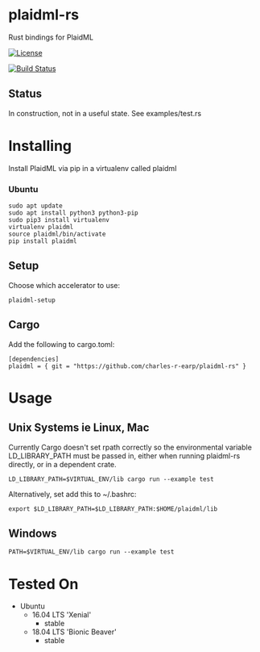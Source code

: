 # plaidml-rs
Rust bindings for PlaidML

[![License](https://img.shields.io/badge/license-MIT-blue.svg)](https://github.com/charles-r-earp/plaidml-rs/LICENSE)

[![Build Status](https://travis-ci.org/charles-r-earp/plaidml-rs.svg?branch=master)](https://travis-ci.org/charles-r-earp/plaidml-rs)

## Status
In construction, not in a useful state. See examples/test.rs 

# Installing
Install PlaidML via pip in a virtualenv called plaidml

### Ubuntu
    sudo apt update
    sudo apt install python3 python3-pip
    sudo pip3 install virtualenv
    virtualenv plaidml
    source plaidml/bin/activate
    pip install plaidml

## Setup
Choose which accelerator to use:

    plaidml-setup 

## Cargo
Add the following to cargo.toml:

    [dependencies]
    plaidml = { git = "https://github.com/charles-r-earp/plaidml-rs" }

# Usage

## Unix Systems ie Linux, Mac
Currently Cargo doesn't set rpath correctly so the environmental variable LD_LIBRARY_PATH  must be passed in, either when running plaidml-rs directly, or in a dependent crate.

    LD_LIBRARY_PATH=$VIRTUAL_ENV/lib cargo run --example test
    
Alternatively, set add this to ~/.bashrc:

    export $LD_LIBRARY_PATH=$LD_LIBRARY_PATH:$HOME/plaidml/lib
    
## Windows

    PATH=$VIRTUAL_ENV/lib cargo run --example test
    
# Tested On
- Ubuntu
  - 16.04 LTS 'Xenial'
    - stable
  - 18.04 LTS 'Bionic Beaver'
    - stable
